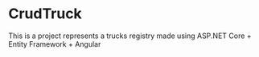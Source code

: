 # CrudTruck
This is a project represents a trucks registry made using ASP.NET Core + Entity Framework + Angular
